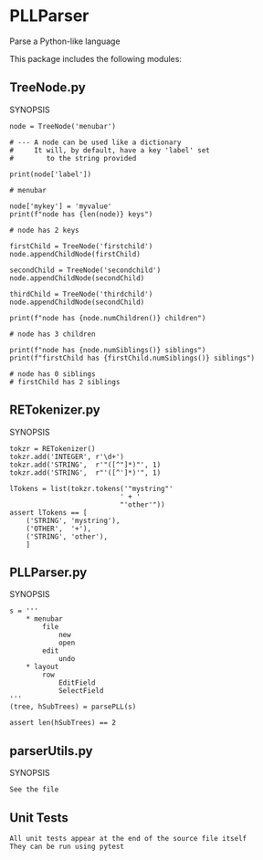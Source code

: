# PLLParser

Parse a Python-like language

This package includes the following modules:

## TreeNode.py

SYNOPSIS

	node = TreeNode('menubar')

	# --- A node can be used like a dictionary
	#     It will, by default, have a key 'label' set
	#        to the string provided

	print(node['label'])

	# menubar

	node['mykey'] = 'myvalue'
	print(f"node has {len(node)} keys")

	# node has 2 keys

	firstChild = TreeNode('firstchild')
	node.appendChildNode(firstChild)

	secondChild = TreeNode('secondchild')
	node.appendChildNode(secondChild)

	thirdChild = TreeNode('thirdchild')
	node.appendChildNode(secondChild)

	print(f"node has {node.numChildren()} children")

	# node has 3 children

	print(f"node has {node.numSiblings()} siblings")
	print(f"firstChild has {firstChild.numSiblings()} siblings")

	# node has 0 siblings
	# firstChild has 2 siblings

## RETokenizer.py

SYNOPSIS

	tokzr = RETokenizer()
	tokzr.add('INTEGER', r'\d+')
	tokzr.add('STRING',  r'"([^"]*)"', 1)
	tokzr.add('STRING',  r"'([^']*)'", 1)

	lTokens = list(tokzr.tokens('"mystring"'
                               ' + '
                               "'other'"))
	assert lTokens == [
		('STRING', 'mystring'),
		('OTHER',  '+'),
		('STRING', 'other'),
		]

## PLLParser.py

SYNOPSIS

	s = '''
		* menubar
			file
				new
				open
			edit
				undo
		* layout
			row
				EditField
				SelectField
	'''
	(tree, hSubTrees) = parsePLL(s)

	assert len(hSubTrees) == 2

## parserUtils.py

SYNOPSIS

	See the file

## Unit Tests

	All unit tests appear at the end of the source file itself
	They can be run using pytest
